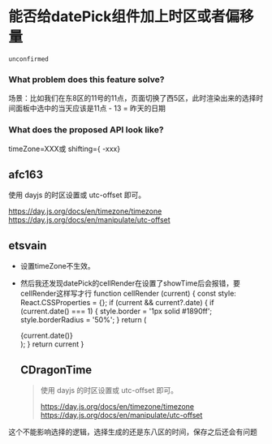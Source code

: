 # 能否给datePick组件加上时区或者偏移量

`unconfirmed`

### What problem does this feature solve?

场景：比如我们在东8区的11号的11点，页面切换了西5区，此时渲染出来的选择时间面板中选中的当天应该是11点 - 13 = 昨天的日期

### What does the proposed API look like?

timeZone=XXX或 shifting={ -xxx}

<!-- generated by ant-design-issue-helper. DO NOT REMOVE -->

## afc163

使用 dayjs 的时区设置或 utc-offset 即可。

https://day.js.org/docs/en/timezone/timezone
https://day.js.org/docs/en/manipulate/utc-offset

## etsvain

- 设置timeZone不生效。
- 然后我还发现datePick的cellRender在设置了showTime后会报错，要cellRender这样写才行
  function cellRender (current) {
  const style: React.CSSProperties = {};
  if (current && current?.date) {
  if (current.date() === 1) {
  style.border = '1px solid #1890ff';
  style.borderRadius = '50%';
  }
  return (
  <div className="ant-picker-cell-inner" style={style}>
  {current.date()}
  </div>
  );
  }
  return current
  }

  ## CDragonTime

  > 使用 dayjs 的时区设置或 utc-offset 即可。
  >
  > https://day.js.org/docs/en/timezone/timezone https://day.js.org/docs/en/manipulate/utc-offset

这个不能影响选择的逻辑，选择生成的还是东八区的时间，保存之后还会有问题
